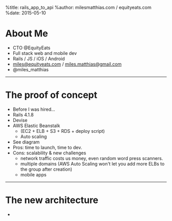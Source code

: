 %title: rails_app_to_api
%author: milesmatthias.com / equityeats.com
%date: 2015-05-10

# About Me

* CTO @EquityEats
* Full stack web and mobile dev
* Rails / JS / iOS / Android 
* miles@equityeats.com / miles.matthias@gmail.com
* @miles_matthias

---

# The proof of concept

* Before I was hired...
* Rails 4.1.8
* Devise
* AWS Elastic Beanstalk
  * (EC2 + ELB + S3 + RDS + deploy script)
  * Auto scaling
* See diagram
* Pros: time to launch, time to dev.
* Cons: scalability & new challenges
  * network traffic costs us money, even random word press scanners.
  * multiple domains (AWS Auto Scaling won't let you add more ELBs to the group after creation)
  * mobile apps

---

# The new architecture

* 


